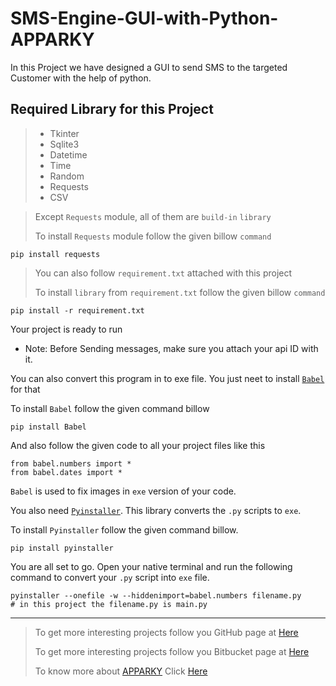 # SMS-Engine-GUI-with-Python-APPARKY

In this Project we have designed a GUI to send SMS to the targeted Customer with the help of python.

## Required Library for this Project
> - Tkinter
> - Sqlite3
> - Datetime
> - Time
> - Random
> - Requests
> - CSV

> Except `Requests` module, all of them are `build-in` `library`
> 
> To install `Requests` module follow the given billow `command`
 ```commandline
pip install requests
```

> You can also follow `requirement.txt` attached with this project
> 
> To install `library` from `requirement.txt` follow the given billow `command`

```commandline
pip install -r requirement.txt
```

Your project is ready to run

* Note: Before Sending messages, make sure you attach your api ID with it.


You can also convert this program in to exe file. You just neet to install [`Babel`](https://babel.pocoo.org/en/latest/) for that

To install `Babel` follow the given command billow
```commandline
pip install Babel
```

And also follow the given code to all your project files like this
```commandline
from babel.numbers import *
from babel.dates import *
```
`Babel` is used to fix images in `exe` version of your code.

You also need [`Pyinstaller`](https://pyinstaller.org/en/stable/). This library converts the `.py` scripts to `exe`.

To install `Pyinstaller` follow the given command billow.
```commandline
pip install pyinstaller
```

You are all set to go. Open your native terminal and run the following command to convert your `.py` script into `exe` file.
```commandline
pyinstaller --onefile -w --hiddenimport=babel.numbers filename.py   
# in this project the filename.py is main.py
```




-------------------
> 
> To get more interesting projects follow you GitHub page at [Here](https://github.com/Apparky)
> 
> To get more interesting projects follow you Bitbucket page at [Here](https://bitbucket.org/apparky-web/workspace/overview)
> 
> To know more about [APPARKY](https://apparky-soumenmtec-gmailcom.vercel.app/) Click [Here](https://apparky-soumenmtec-gmailcom.vercel.app/)


